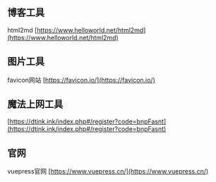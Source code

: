 
## 博客工具
html2md
[https://www.helloworld.net/html2md](https://www.helloworld.net/html2md)


## 图片工具

favicon网站
[https://favicon.io/](https://favicon.io/)


## 魔法上网工具

[https://dtink.ink/index.php#/register?code=bnpFasnt](https://dtink.ink/index.php#/register?code=bnpFasnt)


## 官网
vuepress官网
[https://www.vuepress.cn/](https://www.vuepress.cn/)


